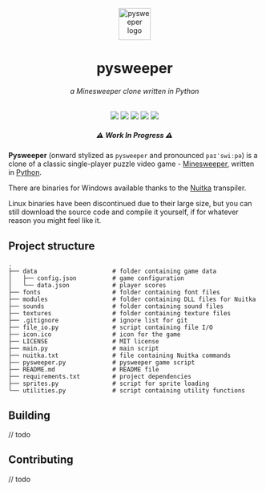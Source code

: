<p align="center">
  <img width="64" src="icon.ico" alt="pysweeper logo">
  <h1 align="center">pysweeper</h1>
  <h6 align="center">a Minesweeper clone written in Python</h6>
</p>

<p align="center">
  <img src="https://img.shields.io/github/last-commit/Chubercik/pysweeper">
  <img src="https://img.shields.io/github/contributors/Chubercik/pysweeper">
  <img src="https://img.shields.io/github/issues/Chubercik/pysweeper">
  <img src="https://img.shields.io/github/stars/Chubercik/pysweeper">
  <img src="https://img.shields.io/github/license/Chubercik/pysweeper">
</p>

<p align="center">
  <h5 align="center">⚠ Work In Progress ⚠</h5>
</p>

**Pysweeper** (onward stylized as `pysweeper` and pronounced `paɪˈswiːpə`) is a clone
of a classic single-player puzzle video game - [Minesweeper](https://en.wikipedia.org/wiki/Minesweeper_(video_game)),
written in [Python](https://www.python.org/).

There are binaries for Windows available thanks
to the [Nuitka](https://nuitka.net/) transpiler.

Linux binaries have been discontinued due to their large size,
but you can still download the source code and compile it yourself,
if for whatever reason you might feel like it.

## Project structure

    .
    ├── data                     # folder containing game data
    │   ├── config.json          # game configuration
    │   └── data.json            # player scores
    ├── fonts                    # folder containing font files
    ├── modules                  # folder containing DLL files for Nuitka
    ├── sounds                   # folder containing sound files
    ├── textures                 # folder containing texture files
    ├── .gitignore               # ignore list for git
    ├── file_io.py               # script containing file I/O
    ├── icon.ico                 # icon for the game
    ├── LICENSE                  # MIT license
    ├── main.py                  # main script
    ├── nuitka.txt               # file containing Nuitka commands
    ├── pysweeper.py             # pysweeper game script
    ├── README.md                # README file
    ├── requirements.txt         # project dependencies
    ├── sprites.py               # script for sprite loading
    └── utilities.py             # script containing utility functions

## Building

// todo

## Contributing

// todo

<!--
TODO - refactoring:

utilities.py | WIP - refactor fundamental classes,
                     add complex classes (e.g. full Timer class,
                     as opposed to just one digit)
sprites.py   | OK (for the time being)
pysweeper.py | WIP - a lot of things need to be refactored
main.py      | WIP - change the way the game is initialized
file_io.py   | OK 

-->
